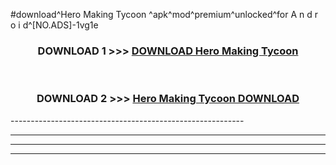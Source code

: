 #download^Hero Making Tycoon ^apk^mod^premium^unlocked^for A n d r o i d^[NO.ADS]-1vg1e



<div align="center">

<h3>DOWNLOAD 1 >>> <a href="https://runaway1.web.app/?sq=Hero Making Tycoon ">DOWNLOAD Hero Making Tycoon </a></h3><br>

<h3>DOWNLOAD 2 >>> <a href="https://runaway1.web.app/?sq=Hero Making Tycoon ">Hero Making Tycoon  DOWNLOAD </a></h3>

</div>
----------------------------------------------------------

----------------------------------------------------------

----------------------------------------------------------

----------------------------------------------------------



